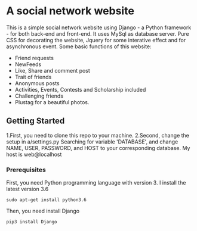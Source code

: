 # A social network website
This is a simple social network website using Django - a Python framework - for both back-end and front-end. It uses MySql as database server. Pure CSS for decorating the website, Jquery for some interative effect and for asynchronous event. Some basic functions of this website:
+ Friend requests
+ NewFeeds
+ Like, Share and comment post
+ Trait of friends
+ Anonymous posts
+ Activities, Events, Contests and Scholarship included
+ Challenging friends
+ Plustag for a beautiful photos.

## Getting Started
1.First, you need to clone this repo to your machine.
2.Second, change the setup in a/settings.py
 Searching for variable 'DATABASE', and change NAME, USER, PASSWORD, and HOST to your corresponding database. My host is web@localhost
### Prerequisites
First, you need Python programming language with version 3. I install the latest version 3.6
```
sudo apt-get install python3.6
```
Then, you need install Django
```
pip3 install Django
```
